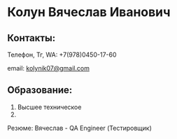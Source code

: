 # Колун Вячеслав Иванович
## Контакты:
Телефон, Тг, WA: +7(978)0450-17-60

email: kolynik07@gmail.com

## Образование:
1) Высшее техническое
2) 

Резюме: Вячеслав - QA Engineer (Тестировщик) 
